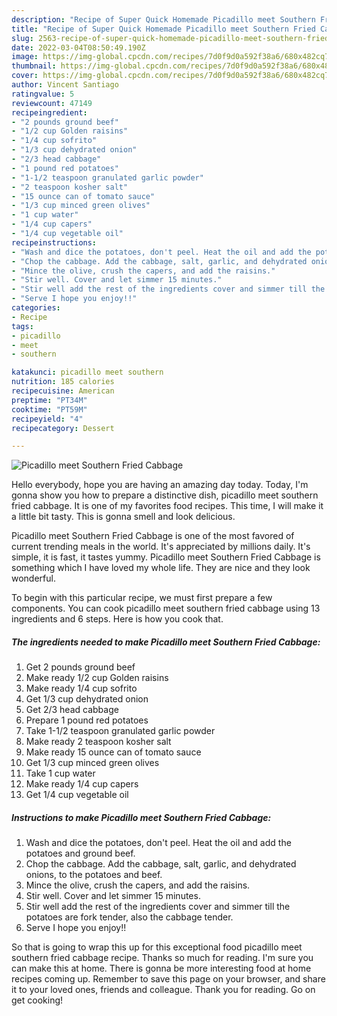 ```yaml
---
description: "Recipe of Super Quick Homemade Picadillo meet Southern Fried Cabbage"
title: "Recipe of Super Quick Homemade Picadillo meet Southern Fried Cabbage"
slug: 2563-recipe-of-super-quick-homemade-picadillo-meet-southern-fried-cabbage
date: 2022-03-04T08:50:49.190Z
image: https://img-global.cpcdn.com/recipes/7d0f9d0a592f38a6/680x482cq70/picadillo-meet-southern-fried-cabbage-recipe-main-photo.jpg
thumbnail: https://img-global.cpcdn.com/recipes/7d0f9d0a592f38a6/680x482cq70/picadillo-meet-southern-fried-cabbage-recipe-main-photo.jpg
cover: https://img-global.cpcdn.com/recipes/7d0f9d0a592f38a6/680x482cq70/picadillo-meet-southern-fried-cabbage-recipe-main-photo.jpg
author: Vincent Santiago
ratingvalue: 5
reviewcount: 47149
recipeingredient:
- "2 pounds ground beef"
- "1/2 cup Golden raisins"
- "1/4 cup sofrito"
- "1/3 cup dehydrated onion"
- "2/3 head cabbage"
- "1 pound red potatoes"
- "1-1/2 teaspoon granulated garlic powder"
- "2 teaspoon kosher salt"
- "15 ounce can of tomato sauce"
- "1/3 cup minced green olives"
- "1 cup water"
- "1/4 cup capers"
- "1/4 cup vegetable oil"
recipeinstructions:
- "Wash and dice the potatoes, don't peel. Heat the oil and add the potatoes and ground beef."
- "Chop the cabbage. Add the cabbage, salt, garlic, and dehydrated onions, to the potatoes and beef."
- "Mince the olive, crush the capers, and add the raisins."
- "Stir well. Cover and let simmer 15 minutes."
- "Stir well add the rest of the ingredients cover and simmer till the potatoes are fork tender, also the cabbage tender."
- "Serve I hope you enjoy!!"
categories:
- Recipe
tags:
- picadillo
- meet
- southern

katakunci: picadillo meet southern 
nutrition: 185 calories
recipecuisine: American
preptime: "PT34M"
cooktime: "PT59M"
recipeyield: "4"
recipecategory: Dessert

---
```



![Picadillo meet Southern Fried Cabbage](https://img-global.cpcdn.com/recipes/7d0f9d0a592f38a6/680x482cq70/picadillo-meet-southern-fried-cabbage-recipe-main-photo.jpg)

Hello everybody, hope you are having an amazing day today. Today, I'm gonna show you how to prepare a distinctive dish, picadillo meet southern fried cabbage. It is one of my favorites food recipes. This time, I will make it a little bit tasty. This is gonna smell and look delicious.

Picadillo meet Southern Fried Cabbage is one of the most favored of current trending meals in the world. It's appreciated by millions daily. It's simple, it is fast, it tastes yummy. Picadillo meet Southern Fried Cabbage is something which I have loved my whole life. They are nice and they look wonderful.




To begin with this particular recipe, we must first prepare a few components. You can cook picadillo meet southern fried cabbage using 13 ingredients and 6 steps. Here is how you cook that.

<!--inarticleads1-->

##### The ingredients needed to make Picadillo meet Southern Fried Cabbage:

1. Get 2 pounds ground beef
1. Make ready 1/2 cup Golden raisins
1. Make ready 1/4 cup sofrito
1. Get 1/3 cup dehydrated onion
1. Get 2/3 head cabbage
1. Prepare 1 pound red potatoes
1. Take 1-1/2 teaspoon granulated garlic powder
1. Make ready 2 teaspoon kosher salt
1. Make ready 15 ounce can of tomato sauce
1. Get 1/3 cup minced green olives
1. Take 1 cup water
1. Make ready 1/4 cup capers
1. Get 1/4 cup vegetable oil




<!--inarticleads2-->

##### Instructions to make Picadillo meet Southern Fried Cabbage:

1. Wash and dice the potatoes, don't peel. Heat the oil and add the potatoes and ground beef.
1. Chop the cabbage. Add the cabbage, salt, garlic, and dehydrated onions, to the potatoes and beef.
1. Mince the olive, crush the capers, and add the raisins.
1. Stir well. Cover and let simmer 15 minutes.
1. Stir well add the rest of the ingredients cover and simmer till the potatoes are fork tender, also the cabbage tender.
1. Serve I hope you enjoy!!




So that is going to wrap this up for this exceptional food picadillo meet southern fried cabbage recipe. Thanks so much for reading. I'm sure you can make this at home. There is gonna be more interesting food at home recipes coming up. Remember to save this page on your browser, and share it to your loved ones, friends and colleague. Thank you for reading. Go on get cooking!
